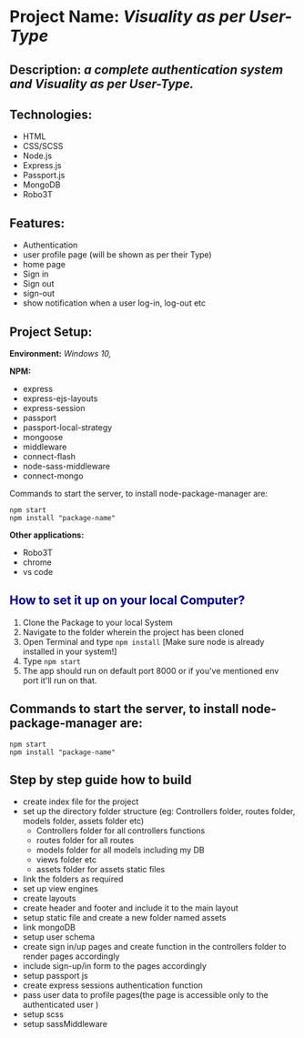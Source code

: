 
# Project Name: *Visuality as per User-Type*

  

## Description: *a complete authentication system and Visuality as per User-Type.*

  

## Technologies:

- HTML
- CSS/SCSS
- Node.js
- Express.js
- Passport.js 
- MongoDB
- Robo3T

## Features:

- Authentication
- user profile page (will be shown as per their Type)
- home page
- Sign in
- Sign out
- sign-out
- show notification when a user log-in, log-out etc

  

## Project Setup:

 

**Environment:** *Windows 10,*
	
**NPM:**
			

 - express
 - express-ejs-layouts
 - express-session
 - passport
 - passport-local-strategy
 - mongoose
 - middleware
 - connect-flash
 - node-sass-middleware
 - connect-mongo
 
 
  Commands to start the server, to install node-package-manager are:
```
npm start
npm install "package-name"

```

**Other applications:**

 - Robo3T
 - chrome
 - vs code

## <span style="color:navy">How to set it up on your local Computer?</span>
1) Clone the Package to your local System
2) Navigate to the folder wherein the project has been cloned
3) Open Terminal and type `npm install` [Make sure node is already installed in your system!]
4) Type `npm start`
5) The app should run on default port 8000 or if you've mentioned env port it'll run on that.

##  Commands to start the server, to install node-package-manager are:
```
npm start
npm install "package-name"

```

## Step by step guide how to build

 - create index file for the project
 - set up the directory folder structure (eg: Controllers folder, routes folder, models folder, assets folder etc)
   - Controllers folder for all controllers functions
   - routes folder for all routes
   - models folder for all models including my DB
   - views folder etc
   - assets folder for assets static files
- link the folders as required
- set up view engines
- create layouts
- create header and footer and include it to the main layout
- setup static file and create a new folder named assets
- link mongoDB
- setup user schema
- create sign in/up pages and create function in the controllers folder to render pages accordingly
- include sign-up/in form to the pages accordingly
- setup passport js
- create express sessions authentication function
- pass user data to profile pages(the page is accessible only to the authenticated user )
- setup scss
- setup sassMiddleware

